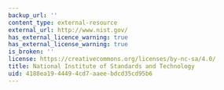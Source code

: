 ```yaml
---
backup_url: ''
content_type: external-resource
external_url: http://www.nist.gov/
has_external_licence_warning: true
has_external_license_warning: true
is_broken: ''
license: https://creativecommons.org/licenses/by-nc-sa/4.0/
title: National Institute of Standards and Technology
uid: 4188ea19-4449-4cd7-aaee-bdcd35cd95b6
---
```

